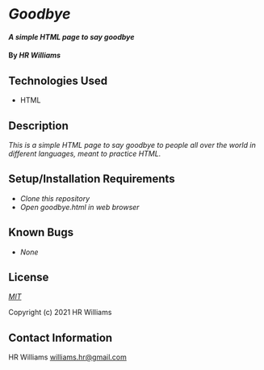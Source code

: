 # _Goodbye_ #

#### _A simple HTML page to say goodbye_ 

#### By _**HR Williams**_

## Technologies Used

* HTML

## Description

_This is a simple HTML page to say goodbye to people all over the world in different languages, meant to practice HTML._

## Setup/Installation Requirements

* _Clone this repository_
* _Open goodbye.html in web browser_

## Known Bugs

* _None_

## License

_[MIT](https://choosealicense.com/licenses/mit/)_

Copyright (c) 2021 HR Williams

## Contact Information

HR Williams <williams.hr@gmail.com>